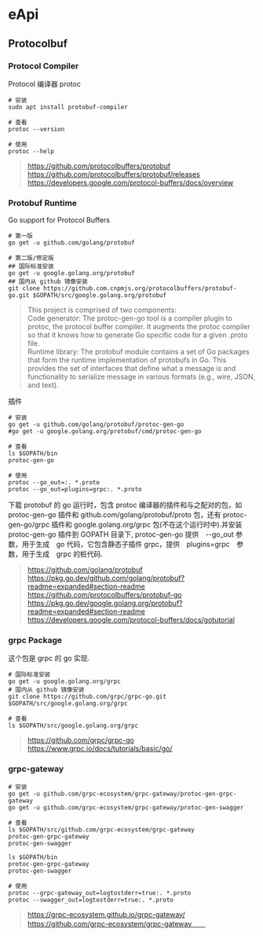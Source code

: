 # eApi

## Protocolbuf

### Protocol Compiler

Protocol 编译器 protoc

```
# 安装
sudo apt install protobuf-compiler

# 查看
protoc --version

# 使用
protoc --help
```
>https://github.com/protocolbuffers/protobuf  
https://github.com/protocolbuffers/protobuf/releases  
https://developers.google.com/protocol-buffers/docs/overview 

### Protobuf Runtime
Go support for Protocol Buffers

```
# 第一版
go get -u github.com/golang/protobuf

# 第二版/修定版
## 国际标准安装
go get -u google.golang.org/protobuf
## 国内从 github 镜像安装
git clone https://github.com.cnpmjs.org/protocolbuffers/protobuf-go.git $GOPATH/src/google.golang.org/protobuf

```

>This project is comprised of two components:  
Code generator: The protoc-gen-go tool is a compiler plugin to protoc, the protocol buffer compiler. It augments the protoc compiler so that it knows how to generate Go specific code for a given .proto file.  
Runtime library: The protobuf module contains a set of Go packages that form the runtime implementation of protobufs in Go. This provides the set of interfaces that define what a message is and functionality to serialize message in various formats (e.g., wire, JSON, and text).

插件
```
# 安装
go get -u github.com/golang/protobuf/protoc-gen-go
#go get -u google.golang.org/protobuf/cmd/protoc-gen-go 

# 查看
ls $GOPATH/bin
protoc-gen-go

# 使用
protoc --go_out=:. *.proto
protoc --go_out=plugins=grpc:. *.proto
```
下载 protobuf 的 go 运行时，包含 protoc 编译器的插件和与之配对的包，如 protoc-gen-go 插件和 github.com/golang/protobuf/proto 包，还有 protoc-gen-go/grpc 插件和 google.golang.org/grpc 包(不在这个运行时中).并安装 protoc-gen-go 插件到 GOPATH 目录下, protoc-gen-go 提供　--go_out 参数，用于生成　go 代码，它包含静态子插件 grpc，提供　plugins=grpc　参数，用于生成　grpc 的桩代码.   

>https://github.com/golang/protobuf  
https://pkg.go.dev/github.com/golang/protobuf?readme=expanded#section-readme  
https://github.com/protocolbuffers/protobuf-go  
https://pkg.go.dev/google.golang.org/protobuf?readme=expanded#section-readme  
https://developers.google.com/protocol-buffers/docs/gotutorial  

### grpc Package

这个包是 grpc 的 go 实现.

```
# 国际标准安装
go get -u google.golang.org/grpc
# 国内从 github 镜像安装
git clone https://github.com/grpc/grpc-go.git $GOPATH/src/google.golang.org/grpc

# 查看
ls $GOPATH/src/google.golang.org/grpc
```

>https://github.com/grpc/grpc-go  
https://www.grpc.io/docs/tutorials/basic/go/  

### grpc-gateway

```
# 安装
go get -u github.com/grpc-ecosystem/grpc-gateway/protoc-gen-grpc-gateway
go get -u github.com/grpc-ecosystem/grpc-gateway/protoc-gen-swagger

# 查看
ls $GOPATH/src/github.com/grpc-ecosystem/grpc-gateway
protoc-gen-grpc-gateway
protoc-gen-swagger

ls $GOPATH/bin
protoc-gen-grpc-gateway
protoc-gen-swagger

# 使用
protoc --grpc-gateway_out=logtostderr=true:. *.proto
protoc --swagger_out=logtostderr=true:. *.proto
```

>https://grpc-ecosystem.github.io/grpc-gateway/  
https://github.com/grpc-ecosystem/grpc-gateway　　

